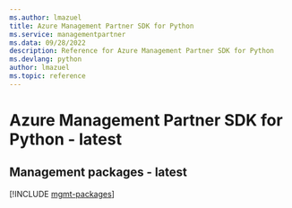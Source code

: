 ```yaml
---
ms.author: lmazuel
title: Azure Management Partner SDK for Python
ms.service: managementpartner
ms.data: 09/28/2022
description: Reference for Azure Management Partner SDK for Python
ms.devlang: python
author: lmazuel
ms.topic: reference
---
```

# Azure Management Partner SDK for Python - latest

## Management packages - latest
[!INCLUDE [mgmt-packages](management-partner-mgmt-index.md)]